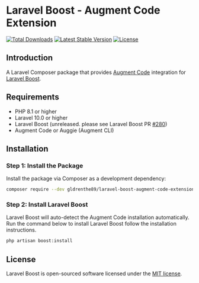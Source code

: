 # Laravel Boost - Augment Code Extension

<a href="https://packagist.org/packages/gldrenthe89/laravel-boost-augment-code-extension"><img src="https://img.shields.io/packagist/dt/gldrenthe89/laravel-boost-augment-code-extension?v=1" alt="Total Downloads"></a>
<a href="https://packagist.org/packages/gldrenthe89/laravel-boost-augment-code-extension"><img src="https://img.shields.io/packagist/v/gldrenthe89/laravel-boost-augment-code-extension?v=1" alt="Latest Stable Version"></a>
<a href="https://packagist.org/packages/gldrenthe89/laravel-boost-augment-code-extension"><img src="https://img.shields.io/packagist/l/gldrenthe89/laravel-boost-augment-code-extension?v=1" alt="License"></a>

## Introduction

A Laravel Composer package that provides [Augment Code](https://www.augmentcode.com/) integration
for [Laravel Boost](https://github.com/laravel/boost).

## Requirements

- PHP 8.1 or higher
- Laravel 10.0 or higher
- Laravel Boost (unreleased. please see Laravel Boost PR [#280](https://github.com/laravel/boost/pull/280))
- Augment Code or Auggie (Augment CLI)

## Installation

### Step 1: Install the Package

Install the package via Composer as a development dependency:

```bash
composer require --dev gldrenthe89/laravel-boost-augment-code-extension
```

### Step 2: Install Laravel Boost

Laravel Boost will auto-detect the Augment Code installation automatically. Run the command below to install Laravel
Boost follow the installation instructions.

```bash
php artisan boost:install
```

## License

Laravel Boost is open-sourced software licensed under the [MIT license](LICENSE.md).
